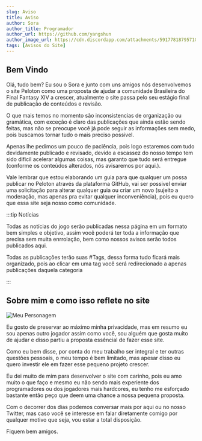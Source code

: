 ```yaml
---
slug: Aviso 
title: Aviso
author: Sora
author_title: Programador 
author_url: https://github.com/yangshun
author_image_url: https://cdn.discordapp.com/attachments/591778187957108738/891860286498299935/Screenshot_3.png
tags: [Avisos do Site]
---
```


## Bem Vindo 


Olá, tudo bem? Eu sou o Sora e junto com uns amigos nós desenvolvemos o site Peloton como uma proposta de ajudar a comunidade Brasileira do Final Fantasy XIV a crescer, atualmente o site passa pelo seu estágio final de publicação de conteúdos e revisão.

O que mais temos no momento são inconsistencias de organização ou gramática, com exceção é claro das publicações que ainda estão sendo feitas, mas não se preocupe você já pode seguir as informações sem medo, pois buscamos tornar tudo o mais preciso possivel.

Apenas lhe pedimos um pouco de paciência, pois logo estaremos com tudo devidamente publicado e revisado, devido a escassez do nosso tempo tem sido dificil acelerar algumas coisas, mas garanto que tudo será entregue (conforme os conteúdos alterados, nós avisaremos por aqui.).

Vale lembrar que estou elaborando um guia para que qualquer um possa publicar no Peloton através da plataforma GitHub, vai ser possivel enviar uma solicitação para alterar qualquer guia ou criar um novo (sujeito a moderação, mas apenas pra evitar qualquer inconveniência), pois eu quero que essa site seja nosso como comunidade.

:::tip Notícias

Todas as notícias do jogo serão publicadas nessa página em um formato bem simples e objetivo, assim você poderá ter toda a informação que precisa sem muita enrrolação, bem como nossos avisos serão todos publicados aqui.

Todas as publicações terão suas #Tags, dessa forma tudo ficará mais organizado, pois ao clicar em uma tag você será redirecionado a apenas publicações daquela categoria

:::


## Sobre mim e como isso reflete no site

![Meu Personagem](https://i.imgur.com/SU1LkEK.png)

Eu gosto de preservar ao máximo minha privacidade, mas em resumo eu sou apenas outro jogador assim como você, sou alguém que gosta muito de ajudar e disso partiu a proposta essêncial de fazer esse site.

Como eu bem disse, por conta do meu trabalho ser integral e ter outras questões pessoais, o meu tempo é bem limitado, mas apesar disso eu quero investir ele em fazer esse pequeno projeto crescer.

Eu dei muito de mim para desenvolver o site com carinho, pois eu amo muito o que faço e mesmo eu não sendo mais experiente dos programadores ou dos jogadores mais hardcores, eu tenho me esforçado bastante então peço que deem uma chance a nossa pequena proposta.

Com o decorrer dos dias podemos conversar mais por aqui ou no nosso Twitter, mas caso você se interesse em falar diretamente comigo por qualquer motivo que seja, vou estar a total disposição.

Fiquem bem amigos.
